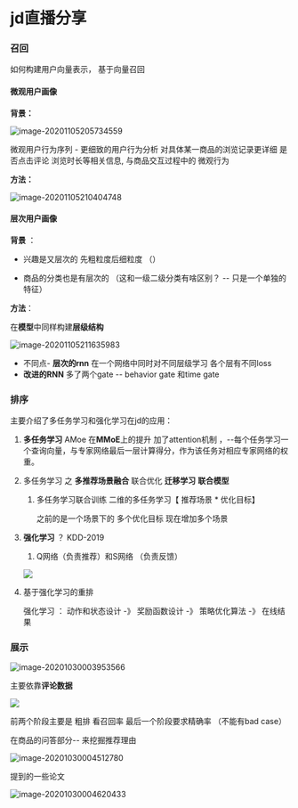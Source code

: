# jd直播分享 



###  召回

如何构建用户向量表示， 基于向量召回

#### **微观用户画像**     

**背景：** 

 ![image-20201105205734559](https://i.loli.net/2020/11/05/uPlUWF1Z3mrTHNc.png)   

微观用户行为序列 - 更细致的用户行为分析 对具体某一商品的浏览记录更详细  是否点击评论 浏览时长等相关信息, 与商品交互过程中的 微观行为 

**方法：** 

![image-20201105210404748](https://i.loli.net/2020/11/05/jlei7Yb6XykuV3W.png)

#### 层次用户画像 

**背景** ：

- 兴趣是又层次的 先粗粒度后细粒度  （）

- 商品的分类也是有层次的 （这和一级二级分类有啥区别？ -- 只是一个单独的特征）

**方法**：

在**模型**中同样构建**层级结构**  

![image-20201105211635983](https://i.loli.net/2020/11/05/YItlzNHWsTi3Pm7.png)

- 不同点- **层次的rnn** 在一个网络中同时对不同层级学习   各个层有不同loss 
- **改进的RNN**  多了两个gate -- behavior gate 和time gate  



### 排序 

主要介绍了多任务学习和强化学习在jd的应用： 

1.  **多任务学习**  AMoe  在**MMoE**上的提升  加了attention机制 ，--每个任务学习一个查询向量，与专家网络最后一层计算得分，作为该任务对相应专家网络的权重。

2. 多任务学习 之 **多推荐场景融合** 联合优化 **迁移学习**   **联合模型**

   1. 多任务学习联合训练  二维的多任务学习【 推荐场景 * 优化目标】 

      之前的是一个场景下的 多个优化目标 现在增加多个场景 

3. **强化学习** ？  KDD-2019   

   1. Q网络（负责推荐）和S网络 （负责反馈）

   

   ![](https://i.loli.net/2020/11/05/MD3H2KlftJ6nVUp.png)

4. 基于强化学习的重排 

   强化学习  ： 动作和状态设计 -》 奖励函数设计 -》 策略优化算法 -》 在线结果   



### 展示  

![image-20201030003953566](https://i.loli.net/2020/10/30/ibjxYVTGA1w9FZE.png)

主要依靠**评论数据**  

![](https://i.loli.net/2020/11/05/nPzau3KmL8gxXoE.png)



前两个阶段主要是 粗排 看召回率 最后一个阶段要求精确率 （不能有bad case） 



在商品的问答部分-- 来挖掘推荐理由 

![image-20201030004512780](https://i.loli.net/2020/10/30/QlPhDxbGJ6tFjOr.png)



提到的一些论文

![image-20201030004620433](https://i.loli.net/2020/10/30/Z3DApn5Wqc8CltY.png)